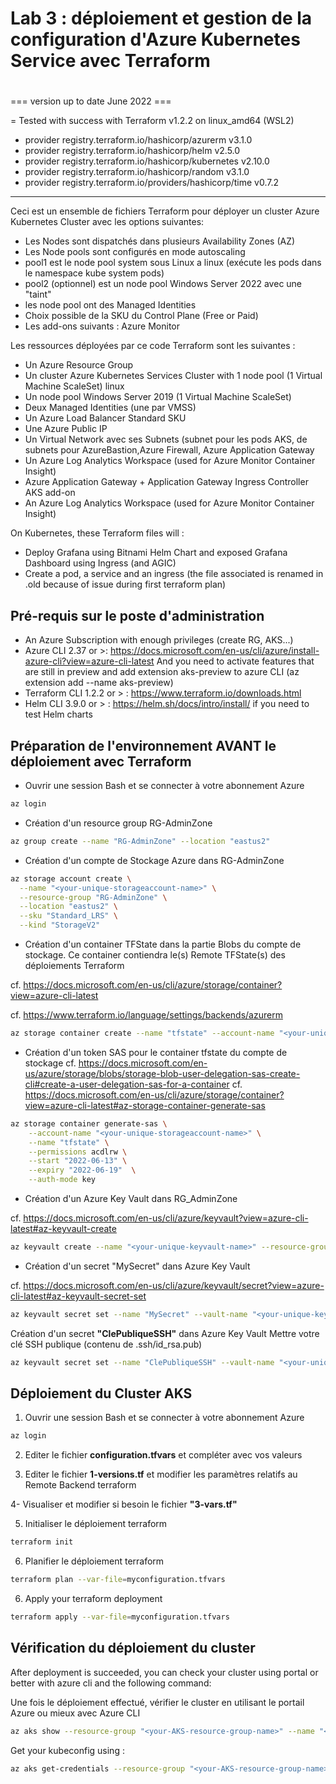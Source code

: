 #
# Lab 3 : déploiement et gestion de la configuration d'Azure Kubernetes Service avec Terraform
#
      
=== version up to date June 2022 ===

= Tested with success with 
Terraform v1.2.2
on linux_amd64 (WSL2)
+ provider registry.terraform.io/hashicorp/azurerm v3.1.0
+ provider registry.terraform.io/hashicorp/helm v2.5.0
+ provider registry.terraform.io/hashicorp/kubernetes v2.10.0
+ provider registry.terraform.io/hashicorp/random v3.1.0
+ provider registry.terraform.io/providers/hashicorp/time v0.7.2

--------------------------------------------------------------------------------------------------------

Ceci est un ensemble de fichiers Terraform pour déployer un cluster Azure Kubernetes Cluster avec les options suivantes: 

- Les Nodes sont dispatchés dans plusieurs Availability Zones (AZ)
- Les Node pools sont configurés en mode autoscaling
- pool1 est le node pool system sous Linux  a linux (exécute les pods dans le namespace kube system pods)
- pool2 (optionnel) est un node pool Windows Server 2022 avec une "taint"
- les node pool ont des Managed Identities 
- Choix possible de la SKU du Control Plane (Free or Paid)
- Les add-ons suivants : Azure Monitor

Les ressources déployées par ce code Terraform sont les suivantes :

- Un Azure Resource Group
- Un cluster Azure Kubernetes Services Cluster with 1 node pool (1 Virtual Machine ScaleSet) linux
- Un node pool Windows Server 2019 (1 Virtual Machine ScaleSet)
- Deux Managed Identities (une par VMSS)
- Un Azure Load Balancer Standard SKU
- Une Azure Public IP
- Un Virtual Network avec ses Subnets (subnet pour les pods AKS, de subnets pour AzureBastion,Azure Firewall, Azure Application Gateway
- Un Azure Log Analytics Workspace (used for Azure Monitor Container Insight)
- Azure Application Gateway + Application Gateway Ingress Controller AKS add-on
- An Azure Log Analytics Workspace (used for Azure Monitor Container Insight)

On Kubernetes, these Terraform files will :

- Deploy Grafana using Bitnami Helm Chart and exposed Grafana Dashboard using Ingress (and AGIC)
- Create a pod, a service and an ingress (the file associated is renamed in .old because of issue during first terraform plan) 

## Pré-requis sur le poste d'administration

- An Azure Subscription with enough privileges (create RG, AKS...)
- Azure CLI 2.37 or >: <https://docs.microsoft.com/en-us/cli/azure/install-azure-cli?view=azure-cli-latest>
   And you need to activate features that are still in preview and add extension aks-preview to azure CLI (az extension add --name aks-preview)
- Terraform CLI 1.2.2 or > : <https://www.terraform.io/downloads.html>
- Helm CLI 3.9.0 or > : <https://helm.sh/docs/intro/install/> if you need to test Helm charts


## Préparation de l'environnement AVANT le déploiement avec Terraform

- Ouvrir une session Bash et se connecter à votre abonnement Azure

```bash
az login
```

- Création d'un resource group RG-AdminZone

```bash
az group create --name "RG-AdminZone" --location "eastus2"
```

- Création d'un compte de Stockage Azure dans RG-AdminZone

```bash
az storage account create \
  --name "<your-unique-storageaccount-name>" \
  --resource-group "RG-AdminZone" \
  --location "eastus2" \
  --sku "Standard_LRS" \
  --kind "StorageV2"
```

- Création d'un container TFState dans la partie Blobs du compte de stockage. Ce container contiendra le(s) Remote TFState(s) des déploiements Terraform

cf. https://docs.microsoft.com/en-us/cli/azure/storage/container?view=azure-cli-latest

cf. https://www.terraform.io/language/settings/backends/azurerm

```bash
az storage container create --name "tfstate" --account-name "<your-unique-storageaccount-name>" --resource-group "RG-AdminZone" --public-access "off"
```

- Création d'un token SAS pour le container tfstate du compte de stockage
cf. https://docs.microsoft.com/en-us/azure/storage/blobs/storage-blob-user-delegation-sas-create-cli#create-a-user-delegation-sas-for-a-container
cf. https://docs.microsoft.com/en-us/cli/azure/storage/container?view=azure-cli-latest#az-storage-container-generate-sas

```bash
az storage container generate-sas \
    --account-name "<your-unique-storageaccount-name>" \
    --name "tfstate" \
    --permissions acdlrw \
    --start "2022-06-13" \
    --expiry "2022-06-19"  \
    --auth-mode key
```

- Création d'un Azure Key Vault dans RG_AdminZone

cf. https://docs.microsoft.com/en-us/cli/azure/keyvault?view=azure-cli-latest#az-keyvault-create

```bash
az keyvault create --name "<your-unique-keyvault-name>" --resource-group "RG-AdminZone" --location "eastus2"
```

- Création d'un secret "MySecret" dans Azure Key Vault

cf. https://docs.microsoft.com/en-us/cli/azure/keyvault/secret?view=azure-cli-latest#az-keyvault-secret-set 

```bash
az keyvault secret set --name "MySecret" --vault-name "<your-unique-keyvault-name>" --value "<laveurdemonsecret>"
```

Création d'un secret __"ClePubliqueSSH"__ dans Azure Key Vault Mettre votre clé SSH publique (contenu de .ssh/id_rsa.pub)

```bash
az keyvault secret set --name "ClePubliqueSSH" --vault-name "<your-unique-keyvault-name>" --value "<laveurdevotrecleSSHpublique>"
```

## Déploiement du Cluster AKS

1. Ouvrir une session Bash et se connecter à votre abonnement Azure

```bash
az login
```

2. Editer le fichier __configuration.tfvars__ et compléter avec vos valeurs

3. Editer le fichier __1-versions.tf__ et modifier les paramètres relatifs au Remote Backend terraform

4- Visualiser et modifier si besoin le fichier __"3-vars.tf"__

5. Initialiser le déploiement terraform

```bash
terraform init
```

6. Planifier le déploiement terraform

```bash
terraform plan --var-file=myconfiguration.tfvars
```

6. Apply your terraform deployment

```bash
terraform apply --var-file=myconfiguration.tfvars
```


## Vérification du déploiement du cluster

After deployment is succeeded, you can check your cluster using portal or better with azure cli and the following command: 

Une fois le déploiement effectué, vérifier le cluster en utilisant le portail Azure ou mieux avec Azure CLI

```bash
az aks show --resource-group "<your-AKS-resource-group-name>" --name "<your-AKS-cluster-name>" -o jsonc
```

Get your kubeconfig using :

```bash
az aks get-credentials --resource-group "<your-AKS-resource-group-name>" --name "<your-AKS-cluster-name>" --admin
```

